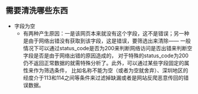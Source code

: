 ## 需要清洗哪些东西
- 字段为空
    - 有两种产生原因：一是该网页本来就没有这个字段，这不是错误；另一种是由于网络出错没有获取到该字段，这是错误，要筛选出来清除——
      一般情况下可以通过status_code是否为200来判断网络访问是否出错来判断空字段是否是由于网络出错的原因造成的，
      对于特殊的status_code为200仍不返回正常数据的就需特殊分析了。此外，可以通过某些字段固定的属性来作为筛选条件，
      比如名称不能为空（或者为空就舍弃）、深圳地区的经度介于113和114之间等条件来过滤掉缺漏或者是网站反爬恶意传回的错误数据。
